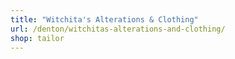 ```yaml
---
title: "Witchita's Alterations & Clothing"
url: /denton/witchitas-alterations-and-clothing/
shop: tailor
---
```

